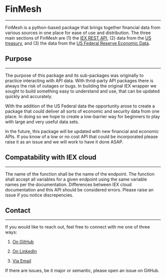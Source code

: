 # FinMesh
---
FinMesh is a python-based package that brings together financial data from various sources in one place for ease of use and distribution. The three main sections of FinMesh are (1) the [IEX REST API][1], (2) data from the [US treasury][2], and (3) the data from the [US Federal Reserve Economic Data][3].

[1]: https://iexcloud.io/docs/api/
[2]: https://www.treasury.gov/resource-center/data-chart-center/digitalstrategy/pages/developer.aspx
[3]: https://fred.stlouisfed.org/

## Purpose
---
The purpose of this package and its sub-packages was originally to practice interacting with API data. With thrid-party API packages there is always the risk of outages or bugs. In building the original IEX wrapper we sought to build something easy to understand and use, that can be updated quickly and accurately.

With the addition of the US Federal data the opportunity arose to create a package that could deliver all sorts of economic and security data from one place. In doing so we hope to create a low-barrier way for beginners to play with large and very useful data sets.

In the future, this package will be updated with new financial and economic APIs. If you know of a low or no cost API that could be incorporated please raise it as an issue and we will work to have it done ASAP.

## Compatability with IEX cloud
---
The name of the function shall be the name of the endpoint.
The function shall accept all variables for a given endpoint using the same variable names per the documentation.
Differences between IEX cloud documentation and this API should be considered errors. Please raise an issue if you notice discrepencies.

## Contact
---
If you would like to reach out, feel free to connect with me one of three ways:

1. [On GitHub][1]

2. [On LinkedIn][2]

3. [Via Email][3]

If there are issues, be it major or semantic, please open an issue on GitHub.


[1]: https://github.com/MichaelPHartmann
[2]: https://www.linkedin.com/in/michael-hartmann/
[3]: MichaelPeterHartmann94@gmail.com
